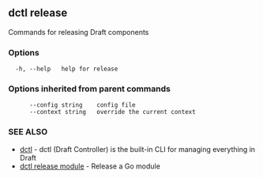 ## dctl release

Commands for releasing Draft components

### Options

```
  -h, --help   help for release
```

### Options inherited from parent commands

```
      --config string    config file
      --context string   override the current context
```

### SEE ALSO

* [dctl](dctl.md)	 - dctl (Draft Controller) is the built-in CLI for managing everything in Draft
* [dctl release module](dctl_release_module.md)	 - Release a Go module

